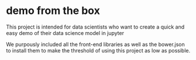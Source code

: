 # demo from the box
This project is intended for data scientists who want to create a quick and easy demo of their data science model in jupyter

We purpously included all the front-end libraries as well as the bower.json to install them to make the threshold of using this project as low as possible.